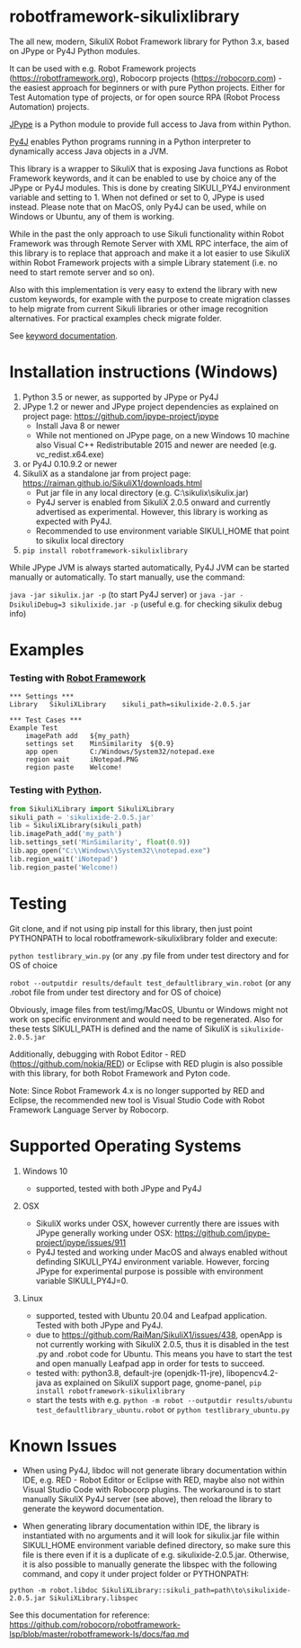 # robotframework-sikulixlibrary
The all new, modern, SikuliX Robot Framework library for Python 3.x, based on JPype or Py4J Python modules.

It can be used with e.g. Robot Framework projects (https://robotframework.org), Robocorp projects (https://robocorp.com) - the easiest approach for beginners or with pure Python projects. Either for Test Automation type of projects, or for open source RPA (Robot Process Automation) projects.

[JPype](https://github.com/jpype-project/jpype) is a Python module to provide full access to Java from within Python. 

[Py4J](https://github.com/bartdag/py4j) enables Python programs running in a Python interpreter to dynamically access Java objects in a JVM.

This library is a wrapper to SikuliX that is exposing Java functions as Robot Framework keywords, and it can be enabled to use by 
choice any of the JPype or Py4J modules. This is done by creating SIKULI_PY4J environment variable and setting to 1. When not defined or
set to 0, JPype is used instead. Please note that on MacOS, only Py4J can be used, while on Windows or Ubuntu, any of them is working.

While in the past the only approach to use Sikuli functionality within Robot Framework was through Remote Server with XML RPC interface, the aim 
of this library is to replace that approach and make it a lot easier to use SikuliX within Robot Framework projects with a simple Library statement 
(i.e. no need to start remote server and so on).

Also with this implementation is very easy to extend the library with new custom keywords, for example with the purpose to
create migration classes to help migrate from current Sikuli libraries or other image recognition alternatives. For practical examples check migrate folder.

See [keyword documentation](https://adrian-evo.github.io/SikuliXLibrary.html).

# Installation instructions (Windows)

1. Python 3.5 or newer, as supported by JPype or Py4J
2. JPype 1.2 or newer and JPype project dependencies as explained on project page: https://github.com/jpype-project/jpype
	- Install Java 8 or newer
	- While not mentioned on JPype page, on a new Windows 10 machine also Visual C++ Redistributable 2015 and newer are needed (e.g. vc_redist.x64.exe)
3. or Py4J 0.10.9.2 or newer
4. SikuliX as a standalone jar from project page: https://raiman.github.io/SikuliX1/downloads.html
	- Put jar file in any local directory (e.g. C:\sikulix\sikulix.jar)
	- Py4J server is enabled from SikuliX 2.0.5 onward and currently advertised as experimental. However, this library is working as expected with Py4J.
	- Recommended to use environment variable SIKULI_HOME that point to sikulix local directory
5. `pip install robotframework-sikulixlibrary`

While JPype JVM is always started automatically, Py4J JVM can be started manually or automatically. To start manually, use the command:

`java -jar sikulix.jar -p` (to start Py4J server) or
`java -jar -DsikuliDebug=3 sikulixide.jar -p` (useful e.g. for checking sikulix debug info)

# Examples

### Testing with [Robot Framework](https://robotframework.org)
```RobotFramework
*** Settings ***
Library   SikuliXLibrary	sikuli_path=sikulixide-2.0.5.jar

*** Test Cases ***
Example Test
    imagePath add   ${my_path}
    settings set  	MinSimilarity  ${0.9}
    app open        C:/Windows/System32/notepad.exe
    region wait     iNotepad.PNG
    region paste    Welcome!
```

### Testing with [Python](https://python.org).
```python
from SikuliXLibrary import SikuliXLibrary
sikuli_path = 'sikulixide-2.0.5.jar'
lib = SikuliXLibrary(sikuli_path)
lib.imagePath_add('my_path')
lib.settings_set('MinSimilarity', float(0.9))
lib.app_open("C:\\Windows\\System32\\notepad.exe")
lib.region_wait('iNotepad')
lib.region_paste('Welcome!)
```

# Testing
Git clone, and if not using pip install for this library, then just point PYTHONPATH to local robotframework-sikulixlibrary folder and execute:

`python testlibrary_win.py` (or any .py file from under test directory and for OS of choice

`robot --outputdir results/default test_defaultlibrary_win.robot` (or any .robot file from under test directory and for OS of choice)

Obviously, image files from test/img/MacOS, Ubuntu or Windows might not work on specific environment and would need to be regenerated. Also for these tests SIKULI_PATH is defined and the name of SikuliX is `sikulixide-2.0.5.jar`

Additionally, debugging with Robot Editor - RED (https://github.com/nokia/RED) or Eclipse with RED plugin is also possible with this library, for both Robot Framework and Pyton code.

Note: Since Robot Framework 4.x is no longer supported by RED and Eclipse, the recommended new tool is Visual Studio Code with Robot Framework Language Server by Robocorp.

# Supported Operating Systems

1. Windows 10
	- supported, tested with both JPype and Py4J

2. OSX
	- SikuliX works under OSX, however currently there are issues with JPype generally working under OSX: https://github.com/jpype-project/jpype/issues/911
	- Py4J tested and working under MacOS and always enabled without definding SIKULI_PY4J environment variable. However, forcing JPype for experimental purpose is
	possible with environment variable SIKULI_PY4J=0.

3. Linux
	- supported, tested with Ubuntu 20.04 and Leafpad application. Tested with both JPype and Py4J.
	- due to https://github.com/RaiMan/SikuliX1/issues/438, openApp is not currently working with SikuliX 2.0.5, thus it is disabled in the test .py and .robot code for Ubuntu.
	This means you have to start the test and open manually Leafpad app in order for tests to succeed.
	- tested with: python3.8, default-jre (openjdk-11-jre), libopencv4.2-java as explained on SikuliX support page, gnome-panel, `pip install robotframework-sikulixlibrary`
	- start the tests with e.g. `python -m robot --outputdir results/ubuntu test_defaultlibrary_ubuntu.robot` or `python testlibrary_ubuntu.py`

# Known Issues

- When using Py4J, libdoc will not generate library documentation within IDE, e.g. RED - Robot Editor or Eclipse with RED, maybe also not within Visual Studio Code with Robocorp plugins. The workaround is to start manually SikuliX Py4J server (see above), then reload the library to generate the keyword documentation.

- When generating library documentation within IDE, the library is instantiated with no arguments and it will look for sikulix.jar file within SIKULI_HOME environment variable defined directory, so make sure this file is there even if it is a duplicate of e.g. sikulixide-2.0.5.jar. Otherwise, it is also possible to manually generate the libspec with the following command, and copy it under project folder or PYTHONPATH:

`python -m robot.libdoc SikuliXLibrary::sikuli_path=path\to\sikulixide-2.0.5.jar SikuliXLibrary.libspec`

See this documentation for reference:
https://github.com/robocorp/robotframework-lsp/blob/master/robotframework-ls/docs/faq.md
